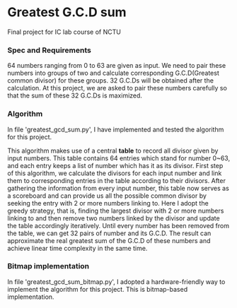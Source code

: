 # Greatest G.C.D sum
Final project for IC lab course of NCTU

### Spec and Requirements

64 numbers ranging from 0 to 63 are given as input. We need to pair these numbers into groups of two and calculate corresponding G.C.D(Greatest common divisor) for these groups. 32 G.C.Ds will be obtained after the calculation. At this project, we are asked to pair these numbers carefully so that the sum of these 32 G.C.Ds is maximized.

### Algorithm

In file 'greatest_gcd_sum.py', I have implemented and tested the algorithm for this project. 

This algorithm makes use of a central **table** to record all divisor given by input numbers. This table contains 64 entries which stand for number 0~63, and each entry keeps a list of number which has it as its divisor. First step of this algorithm, we calculate the divisors for each input number and link them to corresponding entries in the table according to their divisors. After gathering the information from every input number, this table now serves as a scoreboard and can provide us all the possible common divisor by seeking the entry with 2 or more numbers linking to. Here I adopt the greedy strategy, that is, finding the largest divisor with 2 or more numbers linking to and then remove two numbers linked by the divisor and update the table accordingly iteratively. Until every number has been removed from the table, we can get 32 pairs of number and its G.C.D. The result can approximate the real greatest sum of the G.C.D of these numbers and achieve linear time complexity in the same time. 

### Bitmap implementation

In file 'greatest_gcd_sum_bitmap.py', I adopted a hardware-friendly way to implement the algorithm for this project. This is bitmap-based implementation.
